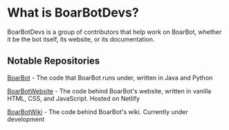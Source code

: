 # What is BoarBotDevs?

BoarBotDevs is a group of contributors that help work on BoarBot, whether it be the bot itself, its website, or its documentation.

## Notable Repositories

[BoarBot](https://github.com/BoarBotDevs/BoarBot) - The code that BoarBot runs under, written in Java and Python

[BoarBotWebsite](https://github.com/BoarBotDevs/BoarBot-Website) - The code behind BoarBot's website, written in vanilla HTML, CSS, and JavaScript. Hosted on Netlify

[BoarBotWiki](https://github.com/BoarBotDevs/BoarBot-Wiki) - The code behind BoarBot's wiki. Currently under development
